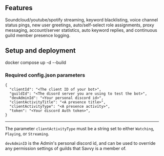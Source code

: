 ## Features

Soundcloud/youtube/spotify streaming, keyword blacklisting, voice channel status pings, new user greetings, auto/self-select role assignments, proxy messaging, account/server statistics, auto keyword replies, and continuous guild member presence logging. 

## Setup and deployment

docker compose up -d --build

### Required config.json parameters

```
{
  "clientId": "<The client ID of your bot>",
  "guildId": "<The disord server you are using to test the bot>",
  "devAdminId": "<Your personal discord id>",
  "clientActivityTitle": "<A presence title>",
  "clientActivityType": "<A presence activity>",
  "token": "<Your discord Auth token>",
}
```

---

The parameter `clientActivityType` must be a string set to either `Watching`, `Playing`, or `Streaming`.

`devAdminID` is the Admin's personal discord id, and can be used to override any permission settings of guilds that Savvy is a member of.
